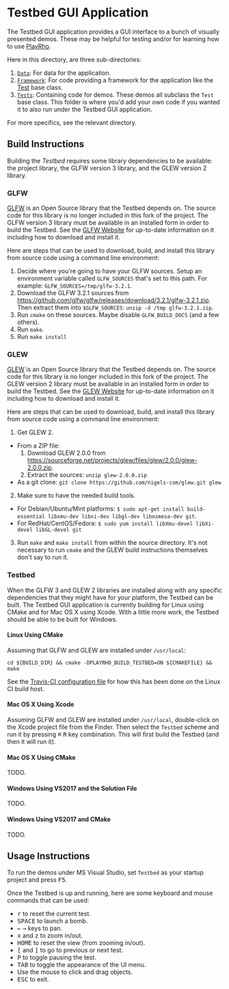 # Testbed GUI Application

The Testbed GUI application provides a GUI interface to a bunch of visually
presented demos. These may be helpful for testing and/or for learning how to use
[PlayRho](https://github.com/louis-langholtz/PlayRho).

Here in this directory, are three sub-directories:
1. [`Data`](Data/): For data for the application.
2. [`Framework`](Framework/): For code providing a framework for the
   application like the [Test](Framework/Test.hpp) base class.
3. [`Tests`](Tests/): Containing code for demos. These demos all subclass the
   `Test` base class. This folder is where you'd add your own code if you
   wanted it to also run under the Testbed GUI application.

For more specifics, see the relevant directory.

## Build Instructions

Building the *Testbed* requires some library dependencies to be available:
the project library, the GLFW version 3 library, and the GLEW version 2 library.

### GLFW

[GLFW](http://www.glfw.org) is an Open Source library that the Testbed depends
on. The source code for this library is no longer included in this fork of
the project. The GLFW version 3 library must be available in an installed form
in order to build the Testbed. See the [GLFW Website](http://www.glfw.org) for
up-to-date information on it including how to download and install it.

Here are steps that can be used to download, build, and install this library
from source code using a command line environment:
1. Decide where you're going to have your GLFW sources. Setup an environment
   variable called `GLFW_SOURCES` that's set to this path. For example:
     `GLFW_SOURCES=/tmp/glfw-3.2.1`.
2. Download the GLFW 3.2.1 sources from
   https://github.com/glfw/glfw/releases/download/3.2.1/glfw-3.2.1.zip. Then
   extract them into `$GLFW_SOURCES`: `unzip -d /tmp glfw-3.2.1.zip`.
3. Run `cmake` on these sources. Maybe disable `GLFW_BUILD_DOCS` (and a few
   others).
4. Run `make`.
5. Run `make install`

### GLEW

[GLEW](http://glew.sourceforge.net) is an Open Source library that the Testbed
depends on. The source code for this library is no longer included in this fork
of the project. The GLEW version 2 library must be available in an installed
form in order to build the Testbed. See the
[GLEW Website](http://glew.sourceforge.net) for up-to-date information on it
including how to download and install it.

Here are steps that can be used to download, build, and install this library
from source code using a command line environment:
1. Get GLEW 2.
  - From a ZIP file:
    1. Download GLEW 2.0.0 from
       https://sourceforge.net/projects/glew/files/glew/2.0.0/glew-2.0.0.zip.
    2. Extract the sources: `unzip glew-2.0.0.zip`
  - As a git clone: `git clone https://github.com/nigels-com/glew.git glew`
2. Make sure to have the needed build tools.
  - For Debian/Ubuntu/Mint platforms: `$ sudo apt-get install build-essential libxmu-dev libxi-dev libgl-dev libosmesa-dev git`.
  - For RedHat/CentOS/Fedora:  `$ sudo yum install libXmu-devel libXi-devel libGL-devel git`
3. Run `make` and `make install` from within the source directory.
   It's not necessary to run `cmake` and the GLEW build instructions themselves
   don't say to run it.

### Testbed

When the GLFW 3 and GLEW 2 libraries are installed along with any specific
dependencies that they might have for your platform, the Testbed can be built.
The Testbed GUI application is currently building for Linux using CMake
and for Mac OS X using Xcode. With a little more work, the Testbed should be
able to be built for Windows.

#### Linux Using CMake

Assuming that GLFW and GLEW are installed under `/usr/local`:

    cd ${BUILD_DIR} && cmake -DPLAYRHO_BUILD_TESTBED=ON ${CMAKEFILE} && make

See the [Travis-CI configuration file](../../.travis.yml) for how this has
been done on the Linux CI build host.

#### Mac OS X Using Xcode

Assuming GLFW and GLEW are installed under `/usr/local`, double-click on
the Xcode project file from the Finder. Then select the `Testbed` scheme
and run it by pressing <kbd>&#8984;</kbd> <kbd>R</kbd> key combination.
This will first build the Testbed (and then it will run it).

#### Mac OS X Using CMake

TODO.

#### Windows Using VS2017 and the Solution File

TODO.

#### Windows Using VS2017 and CMake

TODO.

## Usage Instructions

To run the demos under MS Visual Studio, set `Testbed` as your startup project and press <kbd>F5</kbd>.

Once the Testbed is up and running, here are some keyboard and mouse commands
that can be used:
- <kbd>r</kbd> to reset the current test.
- <kbd>SPACE</kbd> to launch a bomb.
- <kbd>&larr;</kbd> <kbd>&rarr;</kbd> keys to pan.
- <kbd>x</kbd> and <kbd>z</kbd> to zoom in/out.
- <kbd>HOME</kbd> to reset the view (from zooming in/out).
- <kbd>[</kbd> and <kbd>]</kbd> to go to previous or next test.
- <kbd>P</kbd> to toggle pausing the test.
- <kbd>TAB</kbd> to toggle the appearance of the UI menu.
- Use the mouse to click and drag objects.
- <kbd>ESC</kbd> to exit.
